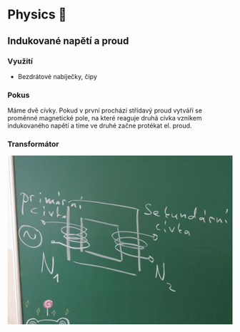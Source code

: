 # Physics 🍎

## Indukované napětí a proud

### Využití
- Bezdrátové nabíječky, čipy

### Pokus
Máme dvě cívky. Pokud v první prochází střídavý proud vytváří se proměnné magnetické pole, na které reaguje druhá cívka vznikem indukovaného napětí a tíme ve druhé začne protékat el. proud.

### Transformátor
![](../images/physics/transformator.jpg)